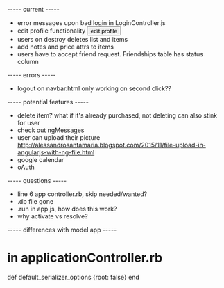 ----- current -----
+ error messages upon bad login in LoginController.js
+ edit profile functionality
  <button>edit profile</button>
+ users on destroy deletes list and items
+ add notes and price attrs to items
+ users have to accept friend request. Friendships table has status column


----- errors -----
+ logout on navbar.html only working on second click??



----- potential features -----
+ delete item? what if it's already purchased, not deleting can also stink for user
+ check out ngMessages
+ user can upload their picture
  http://alessandrosantamaria.blogspot.com/2015/11/file-upload-in-angularjs-with-ng-file.html
+ google calendar
+ oAuth


----- questions -----
+ line 6 app controller.rb, skip needed/wanted?
+ .db file gone
+ .run in app.js, how does this work?
+ why activate vs resolve?


----- differences with model app -----
# in applicationController.rb  
  def default_serializer_options
    {root: false}
  end 